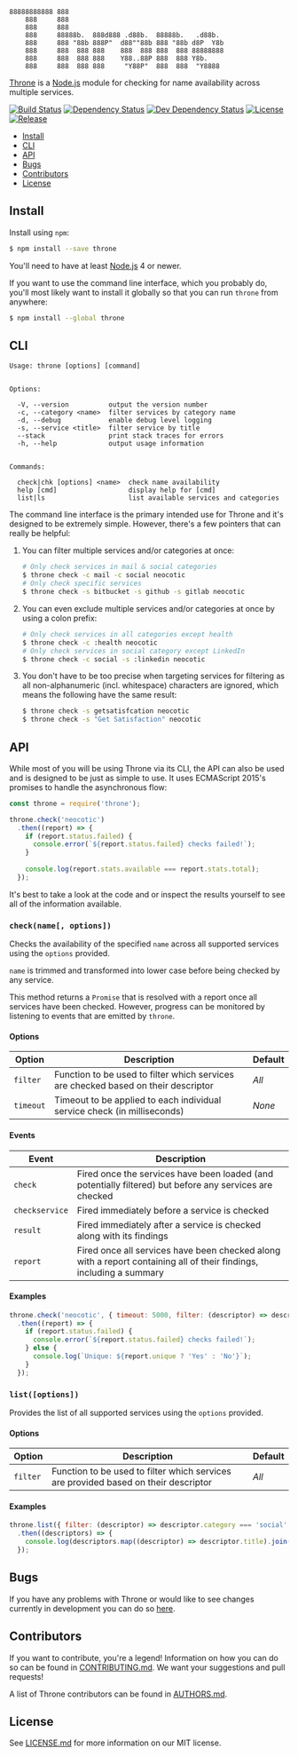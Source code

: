     88888888888 888
        888     888
        888     888
        888     88888b.  888d888 .d88b.  88888b.   .d88b.
        888     888 "88b 888P"  d88""88b 888 "88b d8P  Y8b
        888     888  888 888    888  888 888  888 88888888
        888     888  888 888    Y88..88P 888  888 Y8b.
        888     888  888 888     "Y88P"  888  888  "Y8888

[Throne](https://github.com/neocotic/throne) is a [Node.js](https://nodejs.org) module for checking for name
availability across multiple services.

[![Build Status](https://img.shields.io/travis/neocotic/throne/develop.svg?style=flat-square)](https://travis-ci.org/neocotic/throne)
[![Dependency Status](https://img.shields.io/david/neocotic/throne.svg?style=flat-square)](https://david-dm.org/neocotic/throne)
[![Dev Dependency Status](https://img.shields.io/david/dev/neocotic/throne.svg?style=flat-square)](https://david-dm.org/neocotic/throne?type=dev)
[![License](https://img.shields.io/npm/l/throne.svg?style=flat-square)](https://github.com/neocotic/throne/blob/master/LICENSE.md)
[![Release](https://img.shields.io/npm/v/throne.svg?style=flat-square)](https://www.npmjs.com/package/throne)

* [Install](#install)
* [CLI](#cli)
* [API](#api)
* [Bugs](#bugs)
* [Contributors](#contributors)
* [License](#license)

## Install

Install using `npm`:

``` bash
$ npm install --save throne
```

You'll need to have at least [Node.js](https://nodejs.org) 4 or newer.

If you want to use the command line interface, which you probably do, you'll most likely want to install it globally so
that you can run `throne` from anywhere:

``` bash
$ npm install --global throne
```

## CLI

    Usage: throne [options] [command]
  
  
    Options:
  
      -V, --version          output the version number
      -c, --category <name>  filter services by category name
      -d, --debug            enable debug level logging
      -s, --service <title>  filter service by title
      --stack                print stack traces for errors
      -h, --help             output usage information
  
  
    Commands:
  
      check|chk [options] <name>  check name availability
      help [cmd]                  display help for [cmd]
      list|ls                     list available services and categories

The command line interface is the primary intended use for Throne and it's designed to be extremely simple. However,
there's a few pointers that can really be helpful:

1. You can filter multiple services and/or categories at once:
    ``` bash
    # Only check services in mail & social categories
    $ throne check -c mail -c social neocotic
    # Only check specific services
    $ throne check -s bitbucket -s github -s gitlab neocotic
    ```
2. You can even exclude multiple services and/or categories at once by using a colon prefix:
    ``` bash
    # Only check services in all categories except health
    $ throne check -c :health neocotic
    # Only check services in social category except LinkedIn 
    $ throne check -c social -s :linkedin neocotic
    ```
3. You don't have to be too precise when targeting services for filtering as all non-alphanumeric (incl. whitespace)
characters are ignored, which means the following have the same result:
    ``` bash
    $ throne check -s getsatisfcation neocotic 
    $ throne check -s "Get Satisfaction" neocotic
    ```

## API

While most of you will be using Throne via its CLI, the API can also be used and is designed to be just as simple to
use. It uses ECMAScript 2015's promises to handle the asynchronous flow:

``` javascript
const throne = require('throne');

throne.check('neocotic')
  .then((report) => {
    if (report.status.failed) {
      console.error(`${report.status.failed} checks failed!`);
    }
    
    console.log(report.stats.available === report.stats.total);
  });
```

It's best to take a look at the code and or inspect the results yourself to see all of the information available.

### `check(name[, options])`

Checks the availability of the specified `name` across all supported services using the `options` provided.

`name` is trimmed and transformed into lower case before being checked by any service.

This method returns a `Promise` that is resolved with a report once all services have been checked. However, progress
can be monitored by listening to events that are emitted by `throne`.

#### Options

| Option    | Description                                                                        | Default |
| --------- | ---------------------------------------------------------------------------------- | ------- |
| `filter`  | Function to be used to filter which services are checked based on their descriptor | *All*   |
| `timeout` | Timeout to be applied to each individual service check (in milliseconds)           | *None*  |

#### Events

| Event          | Description                                                                                                         |
| -------------- | ------------------------------------------------------------------------------------------------------------------- |
| `check`        | Fired once the services have been loaded (and potentially filtered) but before any services are checked             |
| `checkservice` | Fired immediately before a service is checked                                                                       |
| `result`       | Fired immediately after a service is checked along with its findings                                                |
| `report`       | Fired once all services have been checked along with a report containing all of their findings, including a summary |

#### Examples

``` javascript
throne.check('neocotic', { timeout: 5000, filter: (descriptor) => descriptor.category === 'tech' })
  .then((report) => {
    if (report.status.failed) {
      console.error(`${report.status.failed} checks failed!`);
    } else {
      console.log(`Unique: ${report.unique ? 'Yes' : 'No'}`);
    }
  });
```

### `list([options])`

Provides the list of all supported services using the `options` provided.

#### Options

| Option    | Description                                                                         | Default |
| --------- | ----------------------------------------------------------------------------------- | ------- |
| `filter`  | Function to be used to filter which services are provided based on their descriptor | *All*   |

#### Examples

``` javascript
throne.list({ filter: (descriptor) => descriptor.category === 'social' })
  .then((descriptors) => {
    console.log(descriptors.map((descriptor) => descriptor.title).join(','));
  });
```

## Bugs

If you have any problems with Throne or would like to see changes currently in development you can do so
[here](https://github.com/neocotic/throne/issues).

## Contributors

If you want to contribute, you're a legend! Information on how you can do so can be found in
[CONTRIBUTING.md](https://github.com/neocotic/throne/blob/master/CONTRIBUTING.md). We want your suggestions and pull
requests!

A list of Throne contributors can be found in [AUTHORS.md](https://github.com/neocotic/throne/blob/master/AUTHORS.md).

## License

See [LICENSE.md](https://github.com/neocotic/throne/raw/master/LICENSE.md) for more information on our MIT license.
